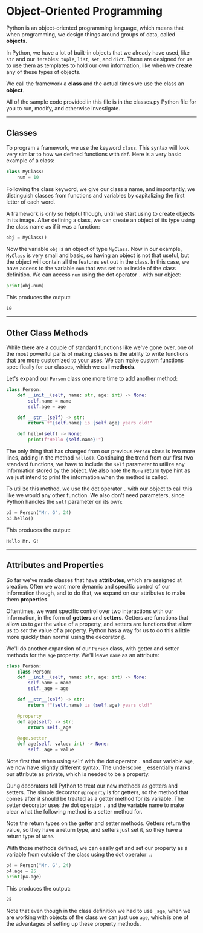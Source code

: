 # Object-Oriented Programming

Python is an object-oriented programming language, which means that when programming, we design things around groups of data, called **objects**.

In Python, we have a lot of built-in objects that we already have used, like `str` and our iterables: `tuple`, `list`, `set`, and `dict`. These are designed for us to use them as templates to hold our own information, like when we create any of these types of objects.

We call the framework a **class** and the actual times we use the class an **object**.

All of the sample code provided in this file is in the classes.py Python file for you to run, modify, and otherwise investigate.

---

## Classes

To program a framework, we use the keyword `class`. This syntax will look very similar to how we defined functions with `def`. Here is a very basic example of a class:

```python
class MyClass:
    num = 10
```

Following the class keyword, we give our class a name, and importantly, we distinguish classes from functions and variables by capitalizing the first letter of each word.

A framework is only so helpful though, until we start using to create objects in its image. After defining a class, we can create an object of its type using the class name as if it was a function:

```python
obj = MyClass()
```

Now the variable `obj` is an object of type `MyClass`. Now in our example, `MyClass` is very small and basic, so having an object is not that useful, but the object will contain all the features set out in the class. In this case, we have access to the variable `num` that was set to `10` inside of the class definition. We can access `num` using the dot operator `.` with our object:

```python
print(obj.num)
```

This produces the output:

```
10
```

---

## Other Class Methods

While there are a couple of standard functions like we've gone over, one of the most powerful parts of making classes is the ability to write functions that are more customized to your uses. We can make custom functions specifically for our classes, which we call **methods**.

Let's expand our `Person` class one more time to add another method:

```python
class Person:
    def __init__(self, name: str, age: int) -> None:
        self.name = name
        self.age = age

    def __str__(self) -> str:
        return f"{self.name} is {self.age} years old!"

    def hello(self) -> None:
        print(f"Hello {self.name}!")
```

The only thing that has changed from our previous `Person` class is two more lines, adding in the method `hello()`. Continuing the trend from our first two standard functions, we have to include the `self` parameter to utilize any information stored by the object. We also note the `None` return type hint as we just intend to print the information when the method is called.

To utilize this method, we use the dot operator `.` with our object to call this like we would any other function. We also don't need parameters, since Python handles the `self` parameter on its own:

```python
p3 = Person("Mr. G", 24)
p3.hello()
```

This produces the output:

```
Hello Mr. G!
```

---

## Attributes and Properties

So far we've made classes that have **attributes**, which are assigned at creation. Often we want more dynamic and specific control of our information though, and to do that, we expand on our attributes to make them **properties**.

Oftentimes, we want specific control over two interactions with our information, in the form of **getters** and **setters**. Getters are functions that allow us to _get_ the value of a property, and setters are functions that allow us to _set_ the value of a property. Python has a way for us to do this a little more quickly than normal using the decorator `@`.

We'll do another expansion of our `Person` class, with getter and setter methods for the `age` property. We'll leave `name` as an attribute:

```python
class Person:
    class Person:
    def __init__(self, name: str, age: int) -> None:
        self.name = name
        self._age = age

    def __str__(self) -> str:
        return f"{self.name} is {self.age} years old!"

    @property
    def age(self) -> str:
        return self._age

    @age.setter
    def age(self, value: int) -> None:
        self._age = value
```

Note first that when using `self` with the dot operator `.` and our variable `age`, we now have slightly different syntax. The underscore `_` essentially marks our attribute as private, which is needed to be a property.

Our `@` decorators tell Python to treat our new methods as getters and setters. The simple decorator `@property` is for getters, so the method that comes after it should be treated as a getter method for its variable. The setter decorator uses the dot operator `.` and the variable name to make clear what the following method is a setter method for.

Note the return types on the getter and setter methods. Getters return the value, so they have a return type, and setters just set it, so they have a return type of `None`.

With those methods defined, we can easily get and set our property as a variable from outside of the class using the dot operator `.`:

```python
p4 = Person("Mr. G", 24)
p4.age = 25
print(p4.age)
```

This produces the output:

```
25
```

Note that even though in the class definition we had to use `_age`, when we are working with objects of the class we can just use `age`, which is one of the advantages of setting up these property methods.
